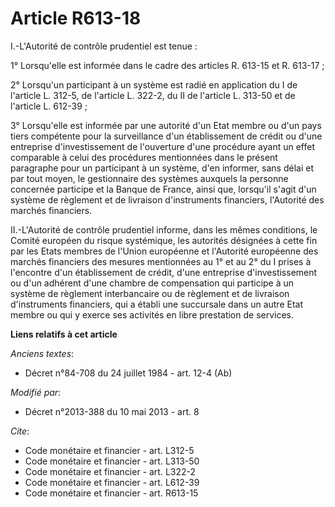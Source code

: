 # Article R613-18

I.-L'Autorité de contrôle prudentiel est tenue : 

1° Lorsqu'elle est informée dans le cadre des articles R. 613-15 et R. 613-17 ; 

2° Lorsqu'un participant à un système est radié en application du I de l'article L. 312-5, de l'article L. 322-2, du II de
l'article L. 313-50 et de l'article L. 612-39 ; 

3° Lorsqu'elle est informée par une autorité d'un Etat membre ou d'un pays tiers compétente pour la surveillance d'un
établissement de crédit ou d'une entreprise d'investissement de l'ouverture d'une procédure ayant un effet comparable à celui
des procédures mentionnées dans le présent paragraphe pour un participant à un système, d'en informer, sans délai et par tout
moyen, le gestionnaire des systèmes auxquels la personne concernée participe et la Banque de France, ainsi que, lorsqu'il
s'agit d'un système de règlement et de livraison d'instruments financiers, l'Autorité des marchés financiers. 

II.-L'Autorité de contrôle prudentiel informe, dans les mêmes conditions, le Comité européen du risque systémique, les
autorités désignées à cette fin par les Etats membres de l'Union européenne et l'Autorité européenne des marchés financiers
des mesures mentionnées au 1° et au 2° du I prises à l'encontre d'un établissement de crédit, d'une entreprise
d'investissement ou d'un adhérent d'une chambre de compensation qui participe à un système de règlement interbancaire ou de
règlement et de livraison d'instruments financiers, qui a établi une succursale dans un autre Etat membre ou qui y exerce ses
activités en libre prestation de services.

**Liens relatifs à cet article**

_Anciens textes_:

  - Décret n°84-708 du 24 juillet 1984 - art. 12-4 (Ab)

_Modifié par_:

  - Décret n°2013-388 du 10 mai 2013 - art. 8

_Cite_:

  - Code monétaire et financier - art. L312-5
  - Code monétaire et financier - art. L313-50
  - Code monétaire et financier - art. L322-2
  - Code monétaire et financier - art. L612-39
  - Code monétaire et financier - art. R613-15
